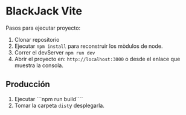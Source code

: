 # BlackJack Vite

Pasos para ejecutar proyecto:

1. Clonar repositorio
2. Ejecutar ```npm install``` para reconstruir los mòdulos de node.
3. Correr el devServer ```npm run dev```
4. Abrir el proyecto en: ```http://localhost:3000``` o desde el enlace que muestra la consola.

## Producción

1. Ejecutar ```npm run build````
2. Tomar la carpeta ```dist```y desplegarla.